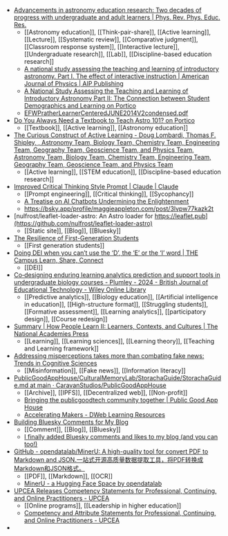 - [Advancements in astronomy education research: Two decades of progress with undergraduate and adult learners | Phys. Rev. Phys. Educ. Res.](https://journals.aps.org/prper/abstract/10.1103/jp2p-97jb)
	- [[Astronomy education]], [[Think-pair-share]], [[Active learning]], [[Lecture]], [[Systematic review]], [[Comparative judgment]], [[Classroom response system]], [[Interactive lecture]], [[Undergraduate research]], [[Lab]], [[Discipline-based education research]]
	- [A national study assessing the teaching and learning of introductory astronomy. Part I. The effect of interactive instruction | American Journal of Physics | AIP Publishing](https://pubs.aip.org/aapt/ajp/article-abstract/77/4/320/1058078/A-national-study-assessing-the-teaching-and?redirectedFrom=fulltext)
	- [A National Study Assessing the Teaching and Learning of Introductory Astronomy Part II: The Connection between Student Demographics and Learning on Portico](https://access.portico.org/Portico/auView?auId=ark:%2F27927%2Fpgg3ztfdr14)
	- [EFWPratherLearnerCenteredJUNE2014V2condensed.pdf](https://www.aapt.org/Conferences/upload/EFWPratherLearnerCenteredJUNE2014V2condensed.pdf)
- [Do You Always Need a Textbook to Teach Astro 101? on Portico](https://access.portico.org/Portico/auView?auId=ark:%2F27927%2Fpgg3ztfctdr)
	- [[Textbook]], [[Active learning]], [[Astronomy education]]
- [The Curious Construct of Active Learning - Doug Lombardi, Thomas F. Shipley, , Astronomy Team, Biology Team, Chemistry Team, Engineering Team, Geography Team, Geoscience Team, and Physics Team, Astronomy Team, Biology Team, Chemistry Team, Engineering Team, Geography Team, Geoscience Team, and Physics Team](https://journals.sagepub.com/doi/10.1177/1529100620973974)
	- [[Active learning]], [[STEM education]], [[Discipline-based education research]]
- [Improved Critical Thinking Style Prompt | Claude | Claude](https://claude.ai/public/artifacts/7d637abb-a0ed-4803-8eb4-e906d8c85beb)
	- [[Prompt engineering]], [[Critical thinking]], [[Sycophancy]]
	- [A Treatise on AI Chatbots Undermining the Enlightenment](https://maggieappleton.com/ai-enlightenment)
	- https://bsky.app/profile/maggieappleton.com/post/3lvpw77kazk2t
- [nulfrost/leaflet-loader-astro: An Astro loader for https://leaflet.pub](https://github.com/nulfrost/leaflet-loader-astro)
	- [[Static site]], [[Blog]], [[Bluesky]]
- [The Resilience of First-Generation Students](https://www.insidehighered.com/news/students/diversity/2025/08/06/resilience-first-generation-students)
	- [[First generation students]]
- [Doing DEI when you can’t use the ‘D’, the ‘E’ or the ‘I’ word | THE Campus Learn, Share, Connect](https://www.timeshighereducation.com/campus/doing-dei-when-you-cant-use-d-e-or-i-word)
	- [[DEI]]
- [Co‐designing enduring learning analytics prediction and support tools in undergraduate biology courses - Plumley - 2024 - British Journal of Educational Technology - Wiley Online Library](https://bera-journals.onlinelibrary.wiley.com/doi/10.1111/bjet.13472)
	- [[Predictive analytics]], [[Biology education]], [[Artificial intelligence in education]], [[High-structure format]], [[Struggling students]], [[Formative assessment]], [[Learning analytics]], [[participatory design]], [[Course redesign]]
- [Summary | How People Learn II: Learners, Contexts, and Cultures | The National Academies Press](https://nap.nationalacademies.org/read/24783/chapter/2)
	- [[Learning]], [[Learning sciences]], [[Learning theory]], [[Teaching and Learning framework]]
- [Addressing misperceptions takes more than combating fake news: Trends in Cognitive Sciences](https://www.cell.com/trends/cognitive-sciences/abstract/S1364-6613(25)00182-2)
	- [[Misinformation]], [[Fake news]], [[Information literacy]]
- [PublicGoodAppHouse/CulturalMemoryLab/StorachaGuide/StorachaGuide.md at main · CaravanStudios/PublicGoodAppHouse](https://github.com/CaravanStudios/PublicGoodAppHouse/blob/main/CulturalMemoryLab/StorachaGuide/StorachaGuide.md?utm_content=buffer1c014&utm_medium=social&utm_source=linkedin.com&utm_campaign=buffer)
	- [[Archive]], [[IPFS]], [[Decentralized web]], [[Non-profit]]
	- [Bringing the publicgoodtech community together | Public Good App House](https://www.publicgoodapphouse.org/)
	- [Accelerating Makers - DWeb Learning Resources](https://acceleratingmakers.publicgoodapphouse.org/resources)
- [Building Bluesky Comments for My Blog](https://natalie.sh/posts/bluesky-comments/)
	- [[Comment]], [[Blog]], [[Bluesky]]
	- [I finally added Bluesky comments and likes to my blog (and you can too!)](https://brittanyellich.com/bluesky-comments-likes/)
- [GitHub - opendatalab/MinerU: A high-quality tool for convert PDF to Markdown and JSON.一站式开源高质量数据提取工具，将PDF转换成Markdown和JSON格式。](https://github.com/opendatalab/MinerU)
	- [[PDF]], [[Markdown]], [[OCR]]
	- [MinerU - a Hugging Face Space by opendatalab](https://huggingface.co/spaces/opendatalab/MinerU)
- [UPCEA Releases Competency Statements for Professional, Continuing, and Online Practitioners - UPCEA](https://upcea.edu/upcea-releases-competency-statements-for-professional-continuing-and-online-practitioners/)
	- [[Online programs]], [[Leadership in higher education]]
	- [Competency and Attribute Statements for Professional, Continuing, and Online Practitioners - UPCEA](https://upcea.edu/competency-and-attribute-statements-for-professional-continuing-and-online-practitioners/)
-